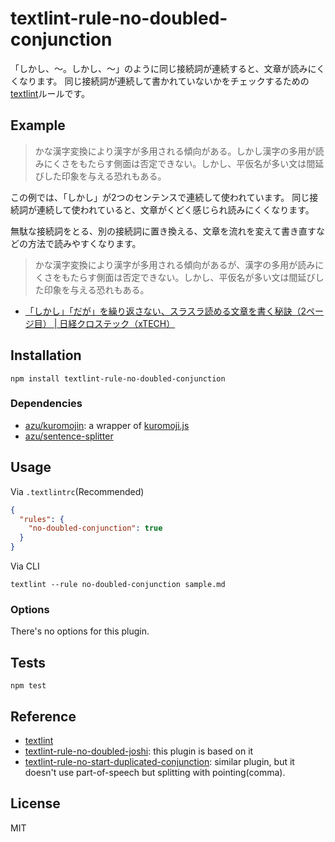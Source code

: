# textlint-rule-no-doubled-conjunction

「しかし、〜。しかし、〜」のように同じ接続詞が連続すると、文章が読みにくくなります。
同じ接続詞が連続して書かれていないかをチェックするための[textlint](https://github.com/textlint/textlint "textlint")ルールです。

## Example

> かな漢字変換により漢字が多用される傾向がある。しかし漢字の多用が読みにくさをもたらす側面は否定できない。しかし、平仮名が多い文は間延びした印象を与える恐れもある。

この例では、「しかし」が2つのセンテンスで連続して使われています。
同じ接続詞が連続して使われていると、文章がくどく感じられ読みにくくなります。

無駄な接続詞をとる、別の接続詞に置き換える、文章を流れを変えて書き直すなどの方法で読みやすくなります。

> かな漢字変換により漢字が多用される傾向があるが、漢字の多用が読みにくさをもたらす側面は否定できない。しかし、平仮名が多い文は間延びした印象を与える恐れもある。

- [「しかし」「だが」を繰り返さない、スラスラ読める文章を書く秘訣（2ページ目） | 日経クロステック（xTECH）](https://xtech.nikkei.com/atcl/nxt/column/18/00931/082600002/?P=2)

## Installation

    npm install textlint-rule-no-doubled-conjunction

### Dependencies

- [azu/kuromojin](https://github.com/azu/kuromojin): a wrapper of [kuromoji.js](https://github.com/takuyaa/kuromoji.js "kuromoji.js")
- [azu/sentence-splitter](https://github.com/azu/sentence-splitter)

## Usage

Via `.textlintrc`(Recommended)

```json
{
  "rules": {
    "no-doubled-conjunction": true
  }
}
```

Via CLI

    textlint --rule no-doubled-conjunction sample.md

### Options

There's no options for this plugin.

## Tests

    npm test

## Reference

- [textlint](https://github.com/textlint/textlint)
- [textlint-rule-no-doubled-joshi](https://github.com/azu/textlint-rule-no-doubled-joshi): this plugin is based on it
- [textlint-rule-no-start-duplicated-conjunction](https://github.com/azu/textlint-rule-no-start-duplicated-conjunction): similar plugin, but it doesn't use part-of-speech but splitting with pointing(comma).

## License

MIT
